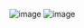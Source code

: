 ![image](https://user-images.githubusercontent.com/60807606/229155132-b6b128a2-61e7-4e9b-8023-b2ce140787ce.png)
![image](https://user-images.githubusercontent.com/60807606/229154597-f33e07a6-a024-4e00-900e-e973f174a7fa.png)

